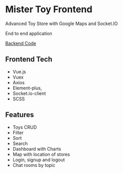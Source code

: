 # Mister Toy Frontend

<p>Advanced Toy Store with Google Maps and Socket.IO</p>
<p>End to end application</p>
<a href="https://github.com/shaniKupiec/Mister-Toy-Backend" target="blank">Backend Code</a>

## Frontend Tech
- Vue.js
- Vuex
- Axios
- Element-plus,
- Socket.io-client
- SCSS

## Features
- Toys CRUD
- Filter
- Sort
- Search
- Dashboard with Charts
- Map with location of stores
- Login, signup and logout
- Chat rooms by topic
